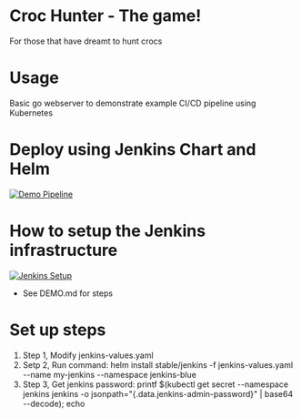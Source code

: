 # Croc Hunter - The game!

For those that have dreamt to hunt crocs

# Usage
Basic go webserver to demonstrate example CI/CD pipeline using Kubernetes 

# Deploy using Jenkins Chart and Helm
[![Demo Pipeline](https://img.youtube.com/vi/NVoln4HdZOY/0.jpg)](https://youtu.be/NVoln4HdZOY "Demo Pipeline")

# How to setup the Jenkins infrastructure 
[![Jenkins Setup](https://img.youtube.com/vi/eMOzF_xAm7w/0.jpg)](https://youtu.be/eMOzF_xAm7w "Jenkins Setup")
* See DEMO.md for steps


# Set up steps
1. Step 1, Modify jenkins-values.yaml 
2. Setp 2, Run command: helm install stable/jenkins -f jenkins-values.yaml --name my-jenkins --namespace jenkins-blue
3. Step 3, Get jenkins password: printf $(kubectl get secret --namespace jenkins jenkins -o jsonpath="{.data.jenkins-admin-password}" | base64 --decode); echo
